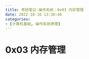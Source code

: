 ```yaml
---
title: 考研笔记-操作系统：0x03 内存管理
date: 2022-10-16 13:30:46
categories:
- [计算机基础, 操作系统原理]
---
```


# 0x03 内存管理

